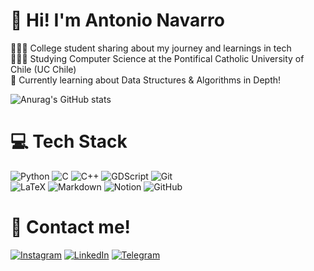 # 👋 Hi! I'm Antonio Navarro
👩🏻‍💻 College student sharing about my journey and learnings in tech <br>
👩🏻‍🎓 Studying Computer Science at the Pontifical Catholic University of Chile (UC Chile) <br>
💭 Currently learning about Data Structures & Algorithms in Depth!<br>

<!-- GitHub stats from https://github.com/anuraghazra/github-readme-stats -->
![Anurag's GitHub stats](https://github-readme-stats.vercel.app/api?username=a-navarro&theme=merko&show_icons=true) <br>
<!-- https://github.com/anuraghazra/github-readme-stats/blob/master/themes/README.md -->

# 💻 Tech Stack
<!-- Badges from https://github.com/Ileriayo/markdown-badges -->
![Python](https://img.shields.io/badge/python-3670A0?style=for-the-badge&logo=python&logoColor=ffdd54)
![C](https://img.shields.io/badge/c-%2300599C.svg?style=for-the-badge&logo=c&logoColor=white)
![C++](https://img.shields.io/badge/c++-%2300599C.svg?style=for-the-badge&logo=c%2B%2B&logoColor=white)
![GDScript](https://img.shields.io/badge/GDScript-%2374267B.svg?style=for-the-badge&logo=godotengine&logoColor=white)
![Git](https://img.shields.io/badge/git-%23F05033.svg?style=for-the-badge&logo=git&logoColor=white)
<br>
![LaTeX](https://img.shields.io/badge/latex-%23008080.svg?style=for-the-badge&logo=latex&logoColor=white)
![Markdown](https://img.shields.io/badge/markdown-%23000000.svg?style=for-the-badge&logo=markdown&logoColor=white)
![Notion](https://img.shields.io/badge/Notion-%23000000.svg?style=for-the-badge&logo=notion&logoColor=white)
![GitHub](https://img.shields.io/badge/github-%23121011.svg?style=for-the-badge&logo=github&logoColor=white)

# 📩 Contact me!
[![Instagram](https://img.shields.io/badge/Instagram-%23E4405F.svg?style=for-the-badge&logo=Instagram&logoColor=white)](https://instagram.com/antonio.naa) [![LinkedIn](https://img.shields.io/badge/linkedin-%230077B5.svg?style=for-the-badge&logo=linkedin&logoColor=white)](https://www.linkedin.com/in/antonio-navarro-aragon) [![Telegram](https://img.shields.io/badge/Telegram-2CA5E0?style=for-the-badge&logo=telegram&logoColor=white)](https://t.me/antonio_navarro1)